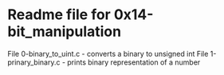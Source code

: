 # Readme file for 0x14-bit_manipulation

File 0-binary_to_uint.c - converts a binary to unsigned int 
File 1-prinary_binary.c - prints binary representation of a number   
